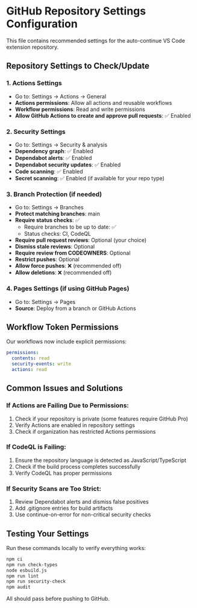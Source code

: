 # GitHub Repository Settings Configuration

This file contains recommended settings for the auto-continue VS Code extension repository.

## Repository Settings to Check/Update

### 1. Actions Settings
- Go to: Settings → Actions → General
- **Actions permissions**: Allow all actions and reusable workflows
- **Workflow permissions**: Read and write permissions
- **Allow GitHub Actions to create and approve pull requests**: ✅ Enabled

### 2. Security Settings
- Go to: Settings → Security & analysis
- **Dependency graph**: ✅ Enabled
- **Dependabot alerts**: ✅ Enabled
- **Dependabot security updates**: ✅ Enabled
- **Code scanning**: ✅ Enabled
- **Secret scanning**: ✅ Enabled (if available for your repo type)

### 3. Branch Protection (if needed)
- Go to: Settings → Branches
- **Protect matching branches**: main
- **Require status checks**: ✅
  - Require branches to be up to date: ✅
  - Status checks: CI, CodeQL
- **Require pull request reviews**: Optional (your choice)
- **Dismiss stale reviews**: Optional
- **Require review from CODEOWNERS**: Optional
- **Restrict pushes**: Optional
- **Allow force pushes**: ❌ (recommended off)
- **Allow deletions**: ❌ (recommended off)

### 4. Pages Settings (if using GitHub Pages)
- Go to: Settings → Pages
- **Source**: Deploy from a branch or GitHub Actions

## Workflow Token Permissions

Our workflows now include explicit permissions:

```yaml
permissions:
  contents: read
  security-events: write
  actions: read
```

## Common Issues and Solutions

### If Actions are Failing Due to Permissions:
1. Check if your repository is private (some features require GitHub Pro)
2. Verify Actions are enabled in repository settings
3. Check if organization has restricted Actions permissions

### If CodeQL is Failing:
1. Ensure the repository language is detected as JavaScript/TypeScript
2. Check if the build process completes successfully
3. Verify CodeQL has proper permissions

### If Security Scans are Too Strict:
1. Review Dependabot alerts and dismiss false positives
2. Add .gitignore entries for build artifacts
3. Use continue-on-error for non-critical security checks

## Testing Your Settings

Run these commands locally to verify everything works:

```bash
npm ci
npm run check-types
node esbuild.js
npm run lint
npm run security-check
npm audit
```

All should pass before pushing to GitHub.
